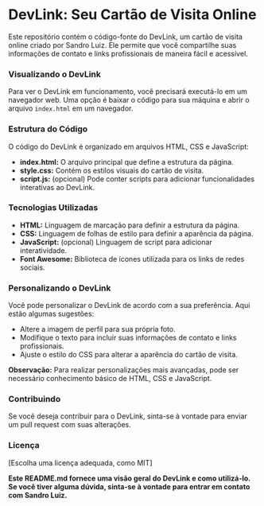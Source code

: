 # DevLink: Seu Cartão de Visita Online

Este repositório contém o código-fonte do DevLink, um cartão de visita online criado por Sandro Luiz. Ele permite que você compartilhe suas informações de contato e links profissionais de maneira fácil e acessível.

### Visualizando o DevLink

Para ver o DevLink em funcionamento, você precisará executá-lo em um navegador web. Uma opção é baixar o código para sua máquina e abrir o arquivo `index.html` em um navegador.

### Estrutura do Código

O código do DevLink é organizado em arquivos HTML, CSS e JavaScript:

* **index.html:** O arquivo principal que define a estrutura da página.
* **style.css:** Contém os estilos visuais do cartão de visita.
* **script.js:** (opcional) Pode conter scripts para adicionar funcionalidades interativas ao DevLink.

### Tecnologias Utilizadas

* **HTML:** Linguagem de marcação para definir a estrutura da página.
* **CSS:** Linguagem de folhas de estilo para definir a aparência da página.
* **JavaScript:** (opcional) Linguagem de script para adicionar interatividade.
* **Font Awesome:** Biblioteca de ícones utilizada para os links de redes sociais.

### Personalizando o DevLink

Você pode personalizar o DevLink de acordo com a sua preferência. Aqui estão algumas sugestões:

* Altere a imagem de perfil para sua própria foto.
* Modifique o texto para incluir suas informações de contato e links profissionais.
* Ajuste o estilo do CSS para alterar a aparência do cartão de visita.

**Observação:** Para realizar personalizações mais avançadas, pode ser necessário conhecimento básico de HTML, CSS e JavaScript.

### Contribuindo

Se você deseja contribuir para o DevLink, sinta-se à vontade para enviar um pull request com suas alterações.

### Licença

[Escolha uma licença adequada, como MIT]

**Este README.md fornece uma visão geral do DevLink e como utilizá-lo. Se você tiver alguma dúvida, sinta-se à vontade para entrar em contato com Sandro Luiz.**
